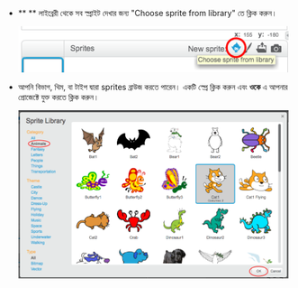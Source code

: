 + ** ** লাইব্রেরী থেকে সব স্প্রাইট দেখার জন্য "Choose sprite from library" তে ক্লিক করুন। 
    
    ![স্ক্রিনশট](images/sprite-library.png)

+ আপনি বিভাগ, থিম, বা টাইপ দ্বারা sprites ব্রাউজ করতে পারেন। একটি স্প্রে ক্লিক করুন এবং **ওকে** এ আপনার প্রোজেক্টে যুক্ত করতে ক্লিক করুন।
    
    ![স্ক্রিনশট](images/sprite-choose.png)